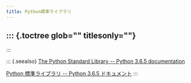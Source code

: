 ```yaml
---
title: Python標準ライブラリ
---
```


::: {.toctree glob="" titlesonly=""}
-   
:::

::: {.seealso}
[The Python Standard Library -- Python 3.6.5
documentation](https://docs.python.org/3.6/library/index.html#the-python-standard-library)

[Python 標準ライブラリ -- Python 3.6.5
ドキュメント](https://docs.python.jp/3/library/index.html#library-index)
:::
